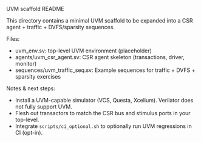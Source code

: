 UVM scaffold README

This directory contains a minimal UVM scaffold to be expanded into a CSR agent + traffic + DVFS/sparsity sequences.

Files:
- uvm_env.sv: top-level UVM environment (placeholder)
- agents/uvm_csr_agent.sv: CSR agent skeleton (transactions, driver, monitor)
- sequences/uvm_traffic_seq.sv: Example sequences for traffic + DVFS + sparsity exercises

Notes & next steps:
- Install a UVM-capable simulator (VCS, Questa, Xcelium). Verilator does not fully support UVM.
- Flesh out transactors to match the CSR bus and stimulus ports in your top-level.
- Integrate `scripts/ci_optional.sh` to optionally run UVM regressions in CI (opt-in).
